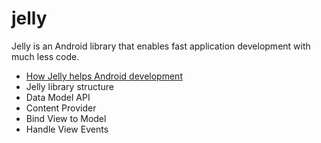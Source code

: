 jelly
=====

Jelly is an Android library that enables fast application development with much less code. 

* [How Jelly helps Android development](https://github.com/rockycubi/jelly/wiki/How-Jelly-Helps-Android-Development)
* Jelly library structure
* Data Model API
* Content Provider
* Bind View to Model
* Handle View Events
